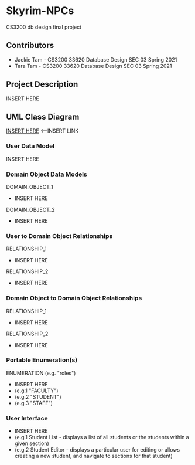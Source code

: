 # Skyrim-NPCs
CS3200 db design final project

## Contributors
* Jackie Tam - CS3200 33620 Database Design SEC 03 Spring 2021
* Tara Tam - CS3200 33620 Database Design SEC 03 Spring 2021

## Project Description
INSERT HERE

## UML Class Diagram
[INSERT HERE]() <--INSERT LINK

### User Data Model
INSERT HERE

### Domain Object Data Models
DOMAIN_OBJECT_1
* INSERT HERE

DOMAIN_OBJECT_2
* INSERT HERE

### User to Domain Object Relationships
RELATIONSHIP_1
* INSERT HERE

RELATIONSHIP_2
* INSERT HERE

### Domain Object to Domain Object Relationships
RELATIONSHIP_1
* INSERT HERE

RELATIONSHIP_2
* INSERT HERE

### Portable Enumeration(s)
ENUMERATION (e.g. "roles")
* INSERT HERE
* (e.g.1 "FACULTY")
* (e.g.2 "STUDENT")
* (e.g.3 "STAFF")

### User Interface
* INSERT HERE
* (e.g.1 Student List - displays a list of all students or the students within a given section)
* (e.g.2 Student Editor - displays a particular user for editing or allows creating a new student, and navigate to sections for that student)

